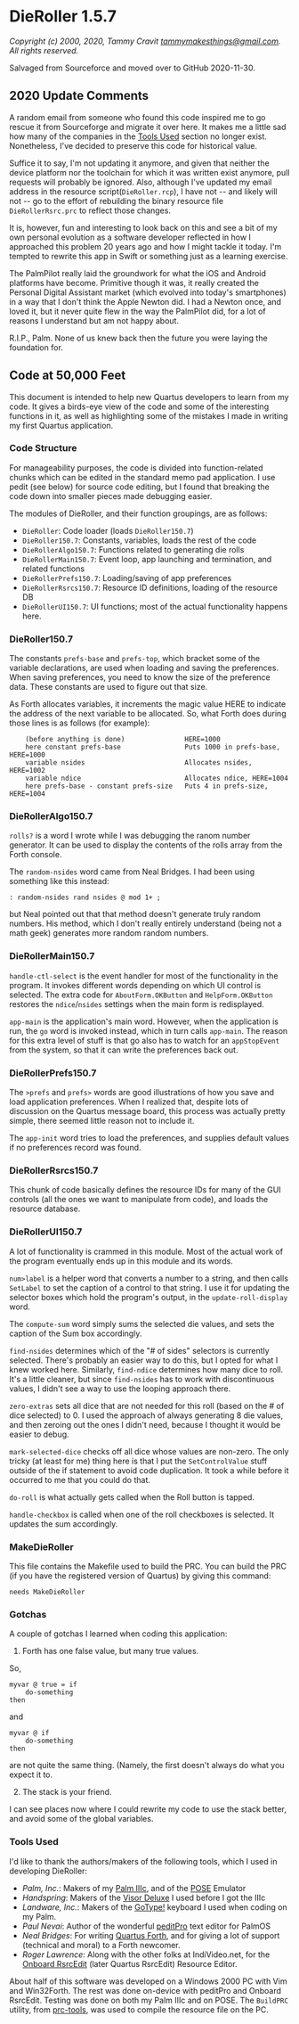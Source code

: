 # DieRoller 1.5.7

_Copyright (c) 2000, 2020, Tammy Cravit <tammymakesthings@gmail.com>._
_All rights reserved._

Salvaged from Sourceforce and moved over to GitHub 2020-11-30.

## 2020 Update Comments

A random email from someone who found this code inspired me to go rescue it
from Sourceforge and migrate it over here. It makes me a little sad how many
of the companies in the [Tools Used](#tools-used) section no longer exist. 
Nonetheless, I've decided to preserve this code for historical value. 

Suffice it to say, I'm not updating it anymore, and given that neither the device
platform nor the toolchain for which it was written exist anymore, 
pull requests will probably be ignored. Also, although I've updated my email 
address in the resource script(`DieRoller.rcp`), I have not -- and likely 
will not -- go to the effort of rebuilding the binary resource file 
`DieRollerRsrc.prc` to reflect those changes.

It is, however, fun and interesting to look back on this and see a bit of my 
own personal evolution as a software developer reflected in how I approached 
this problem 20 years ago and how I might tackle it today. I'm tempted to 
rewrite this app in Swift or something just as a learning exercise.

The PalmPilot really laid the groundwork for what the iOS and Android platforms
have become. Primitive though it was, it really created the Personal Digital
Assistant market (which evolved into today's smartphones) in a way that I don't
think the Apple Newton did. I had a Newton once, and loved it, but it never quite
flew in the way the PalmPilot did, for a lot of reasons I understand but am not
happy about.

R.I.P., Palm. None of us knew back then the future you were laying the 
foundation for.

## Code at 50,000 Feet

This document is intended to help new Quartus developers to learn from
my code. It gives a birds-eye view of the code and some of the
interesting functions in it, as well as highlighting some of the
mistakes I made in writing my first Quartus application.

### Code Structure

For manageability purposes, the code is divided into function-related
chunks which can be edited in the standard memo pad application. I use
pedit (see below) for source code editing, but I found that breaking
the code down into smaller pieces made debugging easier.

The modules of DieRoller, and their function groupings, are as
follows:

- `DieRoller`: Code loader (loads `DieRoller150.7`)
- `DieRoller150.7`: Constants, variables, loads the rest of the code
- `DieRollerAlgo150.7`: Functions related to generating die rolls
- `DieRollerMain150.7`: Event loop, app launching and termination, and related functions
- `DieRollerPrefs150.7`: Loading/saving of app preferences
- `DieRollerRsrcs150.7`: Resource ID definitions, loading of the resource DB
- `DieRollerUI150.7`: UI functions; most of the actual functionality happens here.

### DieRoller150.7

The constants `prefs-base` and `prefs-top`, which bracket some of the variable
declarations, are used when loading and saving the preferences. When saving
preferences, you need to know the size of the preference data. These constants
are used to figure out that size.

As Forth allocates variables, it increments the magic value HERE to indicate
the address of the next variable to be allocated. So, what Forth does during
those lines is as follows (for example):

```forth
    (before anything is done)               HERE=1000
    here constant prefs-base                Puts 1000 in prefs-base, HERE=1000
    variable nsides                         Allocates nsides, HERE=1002
    variable ndice                          Allocates ndice, HERE=1004
    here prefs-base - constant prefs-size   Puts 4 in prefs-size, HERE=1004
```

### DieRollerAlgo150.7

`rolls?` is a word I wrote while I was debugging the ranom number generator. It
can be used to display the contents of the rolls array from the Forth console.

The `random-nsides` word came from Neal Bridges. I had been using something like
this instead:

```forth
: random-nsides rand nsides @ mod 1+ ;
```

but Neal pointed out that that method doesn't generate truly random
numbers. His method, which I don't really entirely understand (being not a
math geek) generates more random random numbers.

### DieRollerMain150.7

`handle-ctl-select` is the event handler for most of the functionality in the
program. It invokes different words depending on which UI control is
selected. The extra code for `AboutForm.OKButton` and `HelpForm.OKButton`
restores the `ndice`/`nsides` settings when the main form is redisplayed.

`app-main` is the application's main word. However, when the application is
run, the `go` word is invoked instead, which in turn calls `app-main`. The
reason for this extra level of stuff is that go also has to watch for an
`appStopEvent` from the system, so that it can write the preferences back out.

### DieRollerPrefs150.7

The `>prefs` and `prefs>` words are good illustrations of how you save and load
application preferences. When I realized that, despite lots of discussion on
the Quartus message board, this process was actually pretty simple, there
seemed little reason not to include it.

The `app-init` word tries to load the preferences, and supplies default values
if no preferences record was found.

### DieRollerRsrcs150.7

This chunk of code basically defines the resource IDs for many of the GUI
controls (all the ones we want to manipulate from code), and loads the
resource database.

### DieRollerUI150.7

A lot of functionality is crammed in this module. Most of the actual work of
the program eventually ends up in this module and its words.

`num>label` is a helper word that converts a number to a string, and then calls
`SetLabel` to set the caption of a control to that string. I use it for updating
the selector boxes which hold the program's output, in the `update-roll-display`
word.

The `compute-sum` word simply sums the selected die values, and sets the caption
of the Sum box accordingly.

`find-nsides` determines which of the "# of sides" selectors is currently
selected. There's probably an easier way to do this, but I opted for what I
knew worked here. Similarly, `find-ndice` determines how many dice to roll. It's
a little cleaner, but since `find-nsides` has to work with discontinuous values,
I didn't see a way to use the looping approach there.

`zero-extras` sets all dice that are not needed for this roll (based on the # of
dice selected) to 0. I used the approach of always generating 8 die values,
and then zeroing out the ones I didn't need, because I thought it would be
easier to debug.

`mark-selected-dice` checks off all dice whose values are non-zero. The only
tricky (at least for me) thing here is that I put the `SetControlValue` stuff
outside of the if statement to avoid code duplication. It took a while before
it occurred to me that you could do that.

`do-roll` is what actually gets called when the Roll button is tapped.

`handle-checkbox` is called when one of the roll checkboxes is selected. It
updates the sum accordingly.

### MakeDieRoller

This file contains the Makefile used to build the PRC. You can build the PRC
(if you have the registered version of Quartus) by giving this command:

```forth
needs MakeDieRoller
```

### Gotchas

A couple of gotchas I learned when coding this application:

1. Forth has one false value, but many true values.

So,

```forth
myvar @ true = if
    do-something
then
```
and

```forth
myvar @ if
    do-something
then
```

are not quite the same thing. (Namely, the first doesn't always do what you
expect it to.

2. The stack is your friend.

I can see places now where I could rewrite my code to use the stack better,
and avoid some of the global variables.

### Tools Used

I'd like to thank the authors/makers of the following tools, which I used
in developing DieRoller:

- *Palm, Inc.*: Makers of my
  [Palm IIIc](https://en.wikipedia.org/wiki/Palm_IIIc),
  and of the [POSE](https://en.wikipedia.org/wiki/Palm_OS_Emulator) Emulator
- *Handspring*: Makers of the
  [Visor Deluxe](https://en.wikipedia.org/wiki/Handspring_(company)#Visor_and_Visor_Deluxe)
  I used before I got the IIIc
- *Landware, Inc.*: Makers of the
  [GoType!](https://the-gadgeteer.com/1998/11/08/gotype_keyboard_review/)
  keyboard I used when coding on my Palm.
- *Paul Nevai*: Author of the wonderful
  [peditPro](https://people.math.osu.edu/nevai.1/PC/palm/) text editor for PalmOS
- *Neal Bridges*: For writing [Quartus Forth](http://quartus.net/palmsite.shtml),
  and for giving a lot of support (technical and moral) to a Forth newcomer.
- *Roger Lawrence*: Along with the other folks at IndiVideo.net, for the
  [Onboard RsrcEdit](http://quartus.net/products/rsrcedit/)
  (later Quartus RsrcEdit) Resource Editor.

About half of this software was developed on a Windows 2000 PC with Vim and
Win32Forth. The rest was done on-device with peditPro and Onboard
RsrcEdit. Testing was done on both my Palm IIIc and on POSE. The `BuildPRC`
utility, from [prc-tools](http://prc-tools.sourceforge.net), was used to
compile the resource file on the PC.
